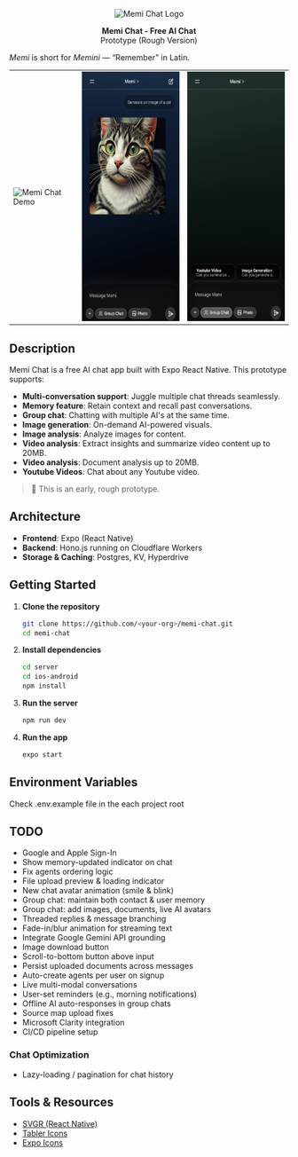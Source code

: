 <p align="center"><img height="150" alt="Memi Chat Logo" src="https://github.com/user-attachments/assets/6afd4951-ae60-4f81-a664-1284927dbe22" /></p>
<p align="center">
  <strong>Memi Chat - Free AI Chat</strong><br />
  Prototype (Rough Version)<br />  
</p>

<i>Memi</i> is short for <i>Memini</i> — “Remember” in Latin.
<table border="0">
  <tr>
    <td>
      <img src="/images/sr.gif" alt="Memi Chat Demo" height="450" />
    </td>
    <td>
      <img src="/images/ss3.jpg" alt="Memi Chat Screenshot" height="450" />
    </td>
   <td>
      <img src="/images/ss1.jpg" alt="Memi Chat Screenshot" height="450" />
    </td>
  </tr>
</table>


## Description

Memi Chat is a free AI chat app built with Expo React Native. This prototype supports:

- **Multi-conversation support**: Juggle multiple chat threads seamlessly.
- **Memory feature**: Retain context and recall past conversations.
- **Group chat**: Chatting with multiple AI's at the same time.
- **Image generation**: On-demand AI-powered visuals.
- **Image analysis**: Analyze images for content.
- **Video analysis**: Extract insights and summarize video content up to 20MB.
- **Video analysis**: Document analysis up to 20MB.
- **Youtube Videos**: Chat about any Youtube video.

> 🚧 This is an early, rough prototype.

## Architecture

- **Frontend**: Expo (React Native)
- **Backend**: Hono.js running on Cloudflare Workers
- **Storage & Caching**: Postgres, KV, Hyperdrive

## Getting Started

1. **Clone the repository**
   ```bash
   git clone https://github.com/<your-org>/memi-chat.git
   cd memi-chat
   ```
2. **Install dependencies**
   ```bash
   cd server
   cd ios-android
   npm install
   ```
3. **Run the server**
   ```bash
   npm run dev
   ```
4. **Run the app**
   ```bash
   expo start
   ```

## Environment Variables

Check .env.example file in the each project root

## TODO

- Google and Apple Sign-In
- Show memory-updated indicator on chat
- Fix agents ordering logic
- File upload preview & loading indicator
- New chat avatar animation (smile & blink)
- Group chat: maintain both contact & user memory
- Group chat: add images, documents, live AI avatars
- Threaded replies & message branching
- Fade-in/blur animation for streaming text
- Integrate Google Gemini API grounding
- Image download button
- Scroll-to-bottom button above input
- Persist uploaded documents across messages
- Auto-create agents per user on signup
- Live multi-modal conversations
- User-set reminders (e.g., morning notifications)
- Offline AI auto-responses in group chats
- Source map upload fixes
- Microsoft Clarity integration
- CI/CD pipeline setup

### Chat Optimization

- Lazy-loading / pagination for chat history

## Tools & Resources

- [SVGR (React Native)](https://react-svgr.com/playground/?native=true)
- [Tabler Icons](https://tabler.io/icons)
- [Expo Icons](https://icons.expo.fyi/Index)
